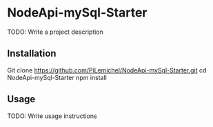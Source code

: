 # NodeApi-mySql-Starter
TODO: Write a project description
## Installation
Git clone https://github.com/PiLemichel/NodeApi-mySql-Starter.git
cd NodeApi-mySql-Starter
npm install
## Usage
TODO: Write usage instructions


